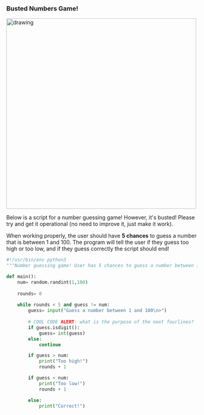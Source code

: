 ### Busted Numbers Game!

<img src="https://www.codesnail.com/wp-content/uploads/2020/08/guess-the-number-game-in-python.png" alt="drawing" width="500"/>


Below is a script for a number guessing game! However, it's busted! Please try and get it operational (no need to improve it, just make it work).

When working properly, the user should have **5 chances** to guess a number that is between 1 and 100. The program will tell the user if they guess too high or too low, and if they guess correctly the script should end!

```python
#!/usr/bin/env python3
"""Number guessing game! User has 5 chances to guess a number between 1 and 100!"""

def main():
    num= random.randint(1,100)
    
    rounds= 0
    
    while rounds < 5 and guess != num:
        guess= input("Guess a number between 1 and 100\n>")
        
        # COOL CODE ALERT: what is the purpose of the next fourlines?
        if guess.isdigit():
            guess= int(guess)
        else:
            continue

        if guess > num:
            print("Too high!")
            rounds + 1

        if guess < num:
            print("Too low!")
            rounds + 1

        else:
            print("Correct!")
```
